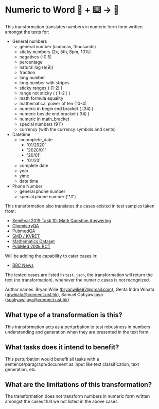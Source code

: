 # Numeric to Word 🦎  + ⌨️ → 🐍
This transformation translates numbers in numeric form form written amongst the texts for:
- General numbers
    - general number (commas, thousands)
    - sticky numbers (2x, 5th, 8pm, 10%)
    - negatives (-0.5)
    - percentage
    - natural log (e(9))
    - fraction
    - long number
    - long number with stripes
    - sticky ranges ( (1-2) )
    - range not sticky ( ( 1-2 ) )
    - math formula equality
    - mathematical power of ten (10-4)
    - numeric in begin end bracket ( (34) )
    - numeric beside end bracket ( 34) )
    - numeric in math_bracket
    - special numbers (911)
    - currency (with the currency symbols and cents)
- Datetime
    - incomplete_date
        - '01/2020'
        - '2020/01'
        - '20/01'
        - '01/20'
    - complete date
    - year
    - yime
    - date time
- Phone Number
    - general phone number
    - special phone number ('*#')

This transformation also translates the cases existed in test samples taken from:
- [SemEval 2019 Task 10: Math Question Answering](https://www.aclweb.org/anthology/S19-2153.pdf)
- [ChemistryQA](https://openreview.net/pdf?id=oeHTRAehiFF)
- [PubmedQA](https://www.aclweb.org/anthology/D19-1259.pdf)
- [SMD / KVRET](https://www.aclweb.org/anthology/2020.findings-emnlp.215/)
- [Mathematics Dataset](https://openreview.net/pdf?id=H1gR5iR5FX)
- [PubMed 200k RCT](https://www.aclweb.org/anthology/I17-2052.pdf)

Will be adding the capability to cater cases in:
- [BBC News](https://www.kaggle.com/c/learn-ai-bbc)

The tested cases are listed in `test.json`, the transformation will return the text (no transformation), whenever the numeric cases is not recognized.

Author names: Bryan Wilie (bryanwilie92@gmail.com), Genta Indra Winata (giwinata@connect.ust.hk), Samuel Cahyawijaya (scahyawijaya@connect.ust.hk)

## What type of a transformation is this?
This transformation acts as a perturbation to test robustness in numbers understanding and generation when they are presented in the text form.

## What tasks does it intend to benefit?
This perturbation would benefit all tasks with a sentence/paragraph/document as input like text classification, text generation, etc.

## What are the limitations of this transformation?
The transformation does not transform numbers in numeric form written amongst the cases that we not listed in the above cases.